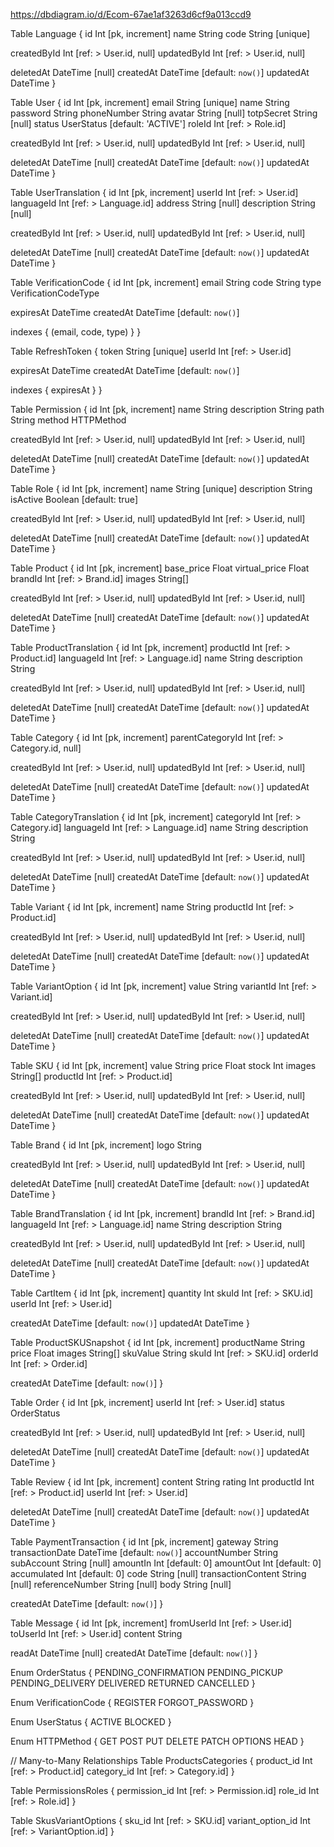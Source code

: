 
https://dbdiagram.io/d/Ecom-67ae1af3263d6cf9a013ccd9

Table Language {
  id Int [pk, increment]
  name String
  code String [unique]

  createdById Int [ref: > User.id, null]
  updatedById Int [ref: > User.id, null]

  deletedAt DateTime [null]
  createdAt DateTime [default: `now()`]
  updatedAt DateTime
}

Table User {
  id Int [pk, increment]
  email String [unique]
  name String
  password String
  phoneNumber String
  avatar String [null]
  totpSecret String [null]
  status UserStatus [default: 'ACTIVE']
  roleId Int [ref: > Role.id]

  createdById Int [ref: > User.id, null]
  updatedById Int [ref: > User.id, null]

  deletedAt DateTime [null]
  createdAt DateTime [default: `now()`]
  updatedAt DateTime
}

Table UserTranslation {
  id Int [pk, increment]
  userId Int [ref: > User.id]
  languageId Int [ref: > Language.id]
  address String [null]
  description String [null]

  createdById Int [ref: > User.id, null]
  updatedById Int [ref: > User.id, null]

  deletedAt DateTime [null]
  createdAt DateTime [default: `now()`]
  updatedAt DateTime
}

Table VerificationCode {
  id Int [pk, increment]
  email String
  code String
  type VerificationCodeType

  expiresAt DateTime
  createdAt DateTime [default: `now()`]
  
  indexes {
    (email, code, type)
  }
}

Table RefreshToken {
  token String [unique]
  userId Int [ref: > User.id]

  expiresAt DateTime
  createdAt DateTime [default: `now()`]

  indexes {
    expiresAt
  }
}

Table Permission {
  id Int [pk, increment]
  name String
  description String
  path String
  method HTTPMethod

  createdById Int [ref: > User.id, null]
  updatedById Int [ref: > User.id, null]

  deletedAt DateTime [null]
  createdAt DateTime [default: `now()`]
  updatedAt DateTime
}

Table Role {
  id Int [pk, increment]
  name String [unique]
  description String
  isActive Boolean [default: true]

  createdById Int [ref: > User.id, null]
  updatedById Int [ref: > User.id, null]

  deletedAt DateTime [null]
  createdAt DateTime [default: `now()`]
  updatedAt DateTime
}

Table Product {
  id Int [pk, increment]
  base_price Float
  virtual_price Float
  brandId Int [ref: > Brand.id]
  images String[]

  createdById Int [ref: > User.id, null]
  updatedById Int [ref: > User.id, null]

  deletedAt DateTime [null]
  createdAt DateTime [default: `now()`]
  updatedAt DateTime
}

Table ProductTranslation {
  id Int [pk, increment]
  productId Int [ref: > Product.id]
  languageId Int [ref: > Language.id]
  name String
  description String

  createdById Int [ref: > User.id, null]
  updatedById Int [ref: > User.id, null]

  deletedAt DateTime [null]
  createdAt DateTime [default: `now()`]
  updatedAt DateTime
}

Table Category {
  id Int [pk, increment]
  parentCategoryId Int [ref: > Category.id, null]
  
  createdById Int [ref: > User.id, null]
  updatedById Int [ref: > User.id, null]

  deletedAt DateTime [null]
  createdAt DateTime [default: `now()`]
  updatedAt DateTime
}

Table CategoryTranslation {
  id Int [pk, increment]
  categoryId Int [ref: > Category.id]
  languageId Int [ref: > Language.id]
  name String
  description String

  createdById Int [ref: > User.id, null]
  updatedById Int [ref: > User.id, null]

  deletedAt DateTime [null]
  createdAt DateTime [default: `now()`]
  updatedAt DateTime
}

Table Variant {
  id Int [pk, increment]
  name String
  productId Int [ref: > Product.id]

  createdById Int [ref: > User.id, null]
  updatedById Int [ref: > User.id, null]

  deletedAt DateTime [null]
  createdAt DateTime [default: `now()`]
  updatedAt DateTime
}

Table VariantOption {
  id Int [pk, increment]
  value String
  variantId Int [ref: > Variant.id]

  createdById Int [ref: > User.id, null]
  updatedById Int [ref: > User.id, null]

  deletedAt DateTime [null]
  createdAt DateTime [default: `now()`]
  updatedAt DateTime
}

Table SKU {
  id Int [pk, increment]
  value String
  price Float
  stock Int
  images String[]
  productId Int [ref: > Product.id]

  createdById Int [ref: > User.id, null]
  updatedById Int [ref: > User.id, null]

  deletedAt DateTime [null]
  createdAt DateTime [default: `now()`]
  updatedAt DateTime
}

Table Brand {
  id Int [pk, increment]
  logo String

  createdById Int [ref: > User.id, null]
  updatedById Int [ref: > User.id, null]

  deletedAt DateTime [null]
  createdAt DateTime [default: `now()`]
  updatedAt DateTime
}

Table BrandTranslation {
  id Int [pk, increment]
  brandId Int [ref: > Brand.id]
  languageId Int [ref: > Language.id]
  name String
  description String

  createdById Int [ref: > User.id, null]
  updatedById Int [ref: > User.id, null]

  deletedAt DateTime [null]
  createdAt DateTime [default: `now()`]
  updatedAt DateTime
}

Table CartItem {
  id Int [pk, increment]
  quantity Int
  skuId Int [ref: > SKU.id]
  userId Int [ref: > User.id]

  createdAt DateTime [default: `now()`]
  updatedAt DateTime
}

Table ProductSKUSnapshot {
  id Int [pk, increment]
  productName String
  price Float
  images String[]
  skuValue String
  skuId Int [ref: > SKU.id]
  orderId Int [ref: > Order.id]

  createdAt DateTime [default: `now()`]
}

Table Order {
  id Int [pk, increment]
  userId Int [ref: > User.id]
  status OrderStatus

  createdById Int [ref: > User.id, null]
  updatedById Int [ref: > User.id, null]

  deletedAt DateTime [null]
  createdAt DateTime [default: `now()`]
  updatedAt DateTime
}

Table Review {
  id Int [pk, increment]
  content String
  rating Int
  productId Int [ref: > Product.id]
  userId Int [ref: > User.id]
  
  deletedAt DateTime [null]
  createdAt DateTime [default: `now()`]
  updatedAt DateTime
}

Table PaymentTransaction {
  id Int [pk, increment]
  gateway String
  transactionDate DateTime [default: `now()`]
  accountNumber String
  subAccount String [null]
  amountIn Int [default: 0]
  amountOut Int [default: 0]
  accumulated Int [default: 0]
  code String [null]
  transactionContent String [null]
  referenceNumber String [null]
  body String [null]

  createdAt DateTime [default: `now()`]
}

Table Message {
   id Int [pk, increment]
   fromUserId Int [ref: > User.id]
   toUserId Int [ref: > User.id]
   content String

   readAt DateTime [null]
   createdAt DateTime [default: `now()`]
}

Enum OrderStatus {
  PENDING_CONFIRMATION
  PENDING_PICKUP
  PENDING_DELIVERY
  DELIVERED
  RETURNED
  CANCELLED
}

Enum VerificationCode {
  REGISTER
  FORGOT_PASSWORD
}

Enum UserStatus {
  ACTIVE
  BLOCKED
}

Enum HTTPMethod {
  GET
  POST
  PUT
  DELETE
  PATCH
  OPTIONS
  HEAD
}

// Many-to-Many Relationships
Table ProductsCategories {
  product_id Int [ref: > Product.id]
  category_id Int [ref: > Category.id]
}

Table PermissionsRoles {
  permission_id Int [ref: > Permission.id]
  role_id Int [ref: > Role.id]
}

Table SkusVariantOptions {
  sku_id Int [ref: > SKU.id]
  variant_option_id Int [ref: > VariantOption.id]
}